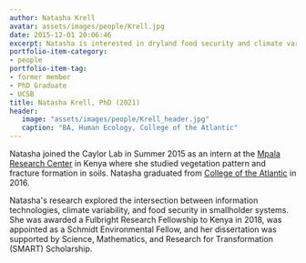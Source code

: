 ```yaml
---
author: Natasha Krell
avatar: assets/images/people/Krell.jpg
date: 2015-12-01 20:06:46
excerpt: Natasha is interested in dryland food security and climate variability impacts on smallholder agricultural systems.
portfolio-item-category:
- people
portfolio-item-tag:
- former member
- PhD Graduate
- UCSB
title: Natasha Krell, PhD (2021)
header:
   image: "assets/images/people/Krell_header.jpg"
   caption: "BA, Human Ecology, College of the Atlantic"
---
```


Natasha joined the Caylor Lab in Summer 2015 as an intern at the [Mpala Research Center](http://mpala.org) in Kenya where she studied vegetation pattern and fracture formation in soils. Natasha graduated from [College of the Atlantic](http://coa.edu) in 2016. 

Natasha's research explored the intersection between information technologies, climate variability, and food security in smallholder systems. She was awarded a Fulbright Research Fellowship to Kenya in 2018, was appointed as a Schmidt Environmental Fellow, and her dissertation was supported by Science, Mathematics, and Research for Transformation (SMART) Scholarship.
